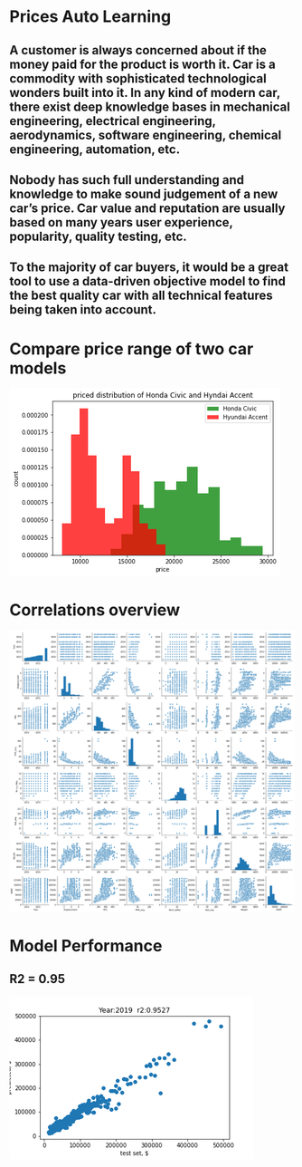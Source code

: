 # Prices Auto Learning
## A customer is always concerned about if the money paid for the product is worth it. Car is a commodity with sophisticated technological wonders built into it. In any kind of modern car, there exist deep knowledge bases in mechanical engineering, electrical engineering, aerodynamics, software engineering, chemical engineering, automation, etc. 
## Nobody has such full understanding and knowledge to make sound judgement of a new car’s price. Car value and reputation are usually based on many years user experience, popularity, quality testing, etc. 
## To the majority of car buyers, it would be a great tool to use a data-driven objective model to find the best quality car with all technical features being taken into account. 

# Compare price range of two car models
![price comparison](https://github.com/datajiang/SpringBoard/blob/master/Capstone%20Project%201/civic-accent.png)

# Correlations overview
![pair plot](https://github.com/datajiang/SpringBoard/blob/master/Capstone%20Project%201/correlation.png)

# Model Performance
## R2 = 0.95
![2019 predictin](https://github.com/datajiang/SpringBoard/blob/master/Capstone%20Project%201/Year2019.png)



